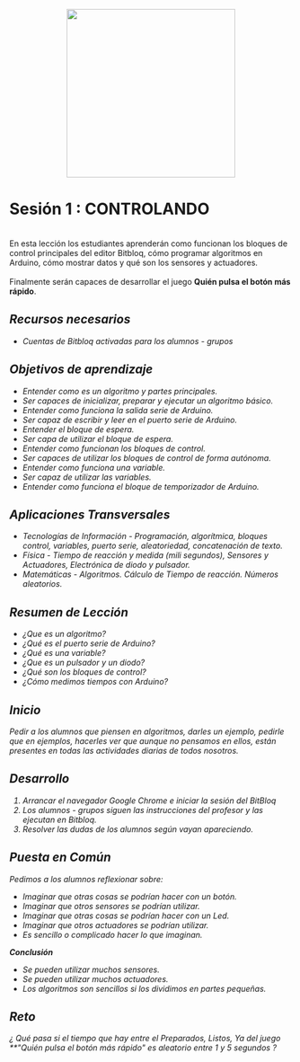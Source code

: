 <p style="text-align:center;">
<img src="https://s-media-cache-ak0.pinimg.com/originals/02/be/06/02be068cf3467a0e5665fc6e8dcd7eb7.jpg" height="300"/></p>

# Sesión 1 : CONTROLANDO 
<br>En esta lección los estudiantes aprenderán como funcionan los bloques de control principales del editor Bitbloq, cómo programar algoritmos en Arduino, cómo mostrar datos y qué son los sensores y actuadores. </br> 
<br>Finalmente serán capaces de desarrollar el juego **Quién pulsa el botón más rápido**.</br>
## <i class="icon ion-wrench"/>   Recursos necesarios
- Cuentas de Bitbloq activadas para los alumnos - grupos

## <i class="icon ion-android-locate"/>   Objetivos de aprendizaje
- Entender como es un algoritmo y partes principales.
- Ser capaces de inicializar, preparar y ejecutar un algoritmo básico.
- Entender como funciona la salida serie de Arduino.
- Ser capaz de escribir y leer en el puerto serie de Arduino.
- Entender el bloque de espera.
- Ser capa de utilizar el bloque de espera.
- Entender como funcionan los bloques de control.
- Ser capaces de utilizar los bloques de control de forma autónoma.
- Entender como funciona una variable.
- Ser capaz de utilizar las variables.
- Entender como funciona el bloque de temporizador de Arduino.

## <i class="icon ion-shuffle"/>    Aplicaciones Transversales
- Tecnologías de Información - Programación, algorítmica, bloques control, variables, puerto serie, aleatoriedad, concatenación de texto.
- Física - Tiempo de reacción y medida (mili segundos), Sensores y Actuadores, Electrónica de diodo y pulsador.
- Matemáticas - Algoritmos. Cálculo de Tiempo de reacción. Números aleatorios.

## <i class="icon ion-clipboard"/>  Resumen de Lección
- ¿Que es un algoritmo?
- ¿Qué es el puerto serie de Arduino?
- ¿Qué es una variable?
- ¿Que es un pulsador y un diodo?
- ¿Qué son los bloques de control?
- ¿Cómo medimos tiempos con Arduino?

## <i class="icon ion-power"/>  Inicio
Pedir a los alumnos que piensen en algoritmos, darles un ejemplo, pedirle que en ejemplos, hacerles ver que aunque no pensamos en ellos, están presentes en todas las actividades diarias de todos nosotros.

## <i class="icon ion-ios-film"/>   Desarrollo
1. Arrancar el navegador Google Chrome e iniciar la sesión del BitBloq
2. Los alumnos - grupos siguen las instrucciones del profesor y las ejecutan en Bitbloq.
3. Resolver las dudas de los alumnos según vayan apareciendo.

## <i class="icon ion-android-hand"/>   Puesta en Común
Pedimos a los alumnos reflexionar sobre:
- Imaginar que otras cosas se podrían hacer con un botón.
- Imaginar que otros sensores se podrían utilizar.
- Imaginar que otras cosas se podrían hacer con un Led.
- Imaginar que otros actuadores se podrían utilizar.
- Es sencillo o complicado hacer lo que imaginan.

**Conclusión**
- Se pueden utilizar muchos sensores.
- Se pueden utilizar muchos actuadores.
- Los algoritmos son sencillos si los dividimos en partes pequeñas.

## <i class="icon ion-trophy"/>     Reto
¿ Qué pasa si el tiempo que hay entre el Preparados, Listos, Ya del juego **"Quién pulsa el botón más rápido" es aleatorio entre 1 y 5 segundos ?